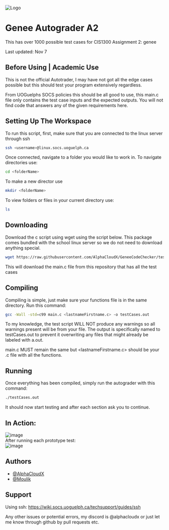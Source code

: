 ![Logo](https://github.com/AlphaCloudX/GeneeCodeChecker/assets/66267343/86834148-7b72-401d-b089-80a6a3a92914)

# Genee Autograder A2

This has over 1000 possible test cases for CIS1300 Assignment 2: genee

Last updated: Nov 7

## Before Using | Academic Use

This is not the official Autotrader, I may have not got all the edge cases possible but this should test your program extensively regardless.

From UOGuelphs SOCS policies this should be all good to use, this main.c file only contains the test case inputs and the expected outputs. You will not find code that answers any of the given requirements here.

## Setting Up The Workspace

To run this script, first, make sure that you are connected to the linux server through ssh

```bash
ssh <username>@linux.socs.uoguelph.ca
```

Once connected, navigate to a folder you would like to work in.
To navigate directories use:

```bash
cd <folderName>
```

To make a new director use

```bash
mkdir <folderName>
```

To view folders or files in your current directory use:

```bash
ls
```

## Downloading

Download the c script using wget using the script below.
This package comes bundled with the school linux server so we do not need to download anything special.

```bash
wget https://raw.githubusercontent.com/AlphaCloudX/GeneeCodeChecker/test-method-9/main.c
```

This will download the main.c file from this repository that has all the test cases

## Compiling

Compiling is simple, just make sure your functions file is in the same directory.
Run this command:

```bash
gcc -Wall -std=c99 main.c <lastnameFirstname.c> -o testCases.out
```

To my knowledge, the test script WILL NOT produce any warnings so all warnings present will be from your file. The output is specifically named to testCases.out to prevent it overwriting any files that might already be labeled with a.out.

main.c MUST remain the same but <lastnameFirstname.c> should be your .c file with all the functions.

## Running

Once everything has been compiled, simply run the autograder with this command:

```bash
./testCases.out
```

It should now start testing and after each section ask you to continue.

## In Action:

![image](https://github.com/AlphaCloudX/GeneeCodeChecker/assets/66267343/a6d85306-ae68-44c9-a2da-3615503a1e0c)
<br>After running each prototype test:<br>
![image](https://github.com/AlphaCloudX/GeneeCodeChecker/assets/66267343/ba45400d-2e52-4c2c-9196-f0fb2627a27b)
<br>

## Authors

- [@AlphaCloudX](https://www.github.com/AlphaCloudX)
- [@Moulik](https://github.com/Moulik-Budhiraja)
## Support

Using ssh: https://wiki.socs.uoguelph.ca/techsupport/guides/ssh

Any other issues or potential errors, my discord is @alphacloudx or just let me know through github by pull requests etc.
